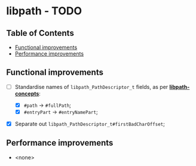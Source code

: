 # libpath - TODO <!-- omit in toc -->


## Table of Contents <!-- omit in toc -->

- [Functional improvements](#functional-improvements)
- [Performance improvements](#performance-improvements)


## Functional improvements

* [ ] Standardise names of `libpath_PathDescriptor_t` fields, as per [**libpath-concepts**](https://github.com/synesissoftware/libpath-concepts):
  * [x] `#path` -> `#fullPath`;
  * [x] `#entryPart` -> `#entryNamePart`;
* [x] Separate out `libpath_PathDescriptor_t#firstBadCharOffset`;


## Performance improvements

* \<none>


<!-- ########################### end of file ########################### -->

